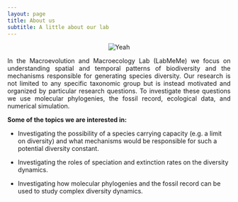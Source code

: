 ```yaml
---
layout: page
title: About us
subtitle: A little about our lab
---
```


<center><img src="/img/shapeimage_2.png" alt="Yeah"/></center>

<p align="justify">
In the Macroevolution and Macroecology Lab (LabMeMe) we focus on understanding spatial and temporal patterns of biodiversity and the mechanisms responsible for generating species diversity. Our research is not limited to any specific taxonomic group but is instead motivated and organized by particular research questions. To investigate these questions we use molecular phylogenies, the fossil record, ecological data, and numerical simulation.
</p>

**Some of the topics we are interested in:**

* Investigating the possibility of a species carrying capacity (e.g. a
  limit on diversity) and what mechanisms would be responsible for
  such a potential diversity constant.
  
* Investigating the roles of speciation and extinction rates on the
  diversity dynamics.
  
* Investigating how molecular phylogenies and the fossil record can be
  used to study complex diversity dynamics.
